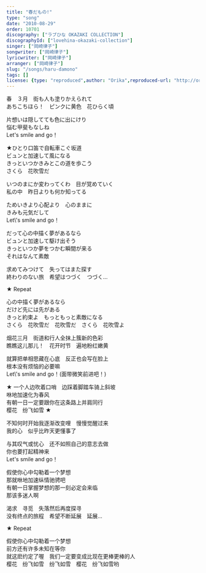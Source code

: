 ```yaml
---
title: "春だもの!"
type: "song"
date: "2010-08-29"
order: 10701
discography: ["ラブひな OKAZAKI COLLECTION"]
discographyId: ["lovehina-okazaki-collection"]
singer: ["岡崎律子"]
songwriter: ["岡崎律子"]
lyricwriter: ["岡崎律子"]
arranger: ["岡崎律子"]
slug: "/songs/haru-damono"
tags: []
license: {type: "reproduced",author: "Orika",reproduced-url: "http://orikamushi.myweb.hinet.net/",reproduced-website: "織歌蟲網站"}
---
```


春　３月　街も人も塗りかえられて   
あちこちほら！　ピンクに黄色　花ひらく頃   
  
片想いは隠してても色に出にけり   
悩む甲斐もなしね   
Let's smile and go！   
  
★ひとり口笛で自転車こぐ坂道   
ビュンと加速して風になる   
きっといつかきみとこの道を歩こう   
さくら　花吹雪だ   
  
いつのまにか変わってくわ　目が覚めていく   
私の中　昨日よりも何か知ってる   
  
ためいきより心配より　心のままに   
きみも元気だして   
Let\\'s smile and go！   
  
だって心の中描く夢があるなら   
ビュンと加速して駆け出そう   
きっといつか夢をつかむ瞬間が来る   
それはなんて素敵   
  
求めてみつけて　失ってはまた探す   
終わりのない旅　希望はつづく　つづく…   
  
★ Repeat  
  
心の中描く夢があるなら   
だけど先には先がある   
きっと約束よ　もっともっと素敵になる   
さくら　花吹雪だ　花吹雪だ　さくら　花吹雪よ  
  
  <!-- 翻译 -->

烟花三月　街道和行人全抹上簇新的色彩   
瞧瞧这儿那儿！　花开时节　遍地粉红嫩黄   
  
就算把单相思藏在心底　反正也会写在脸上   
根本没有烦恼的必要嘛   
Let\\'s smile and go！(面带微笑前进吧！)   
  
★ 一个人边吹着口哨　边踩着脚踏车骑上斜坡   
咻地加速化为春风   
有朝一日一定要跟你在这条路上并肩同行   
樱花　纷飞如雪 ★   
  
不知何时开始我逐渐改变哩　慢慢觉醒过来   
我的心　似乎比昨天更懂事了   
  
与其叹气或忧心　还不如照自己的意志去做   
你也要打起精神来   
Let's smile and go！   
  
假使你心中勾勒着一个梦想   
那就咻地加速纵情驰骋吧   
有朝一日掌握梦想的那一刻必定会来临   
那该多迷人啊   
  
渴求　寻觅　失落然后再度探寻   
没有终点的旅程　希望不断延展　延展…   
  
★ Repeat   
  
假使你心中勾勒着一个梦想   
前方还有许多未知在等你   
就这麽约定了喔　我们一定要变成比现在更棒更棒的人   
樱花　纷飞如雪　纷飞如雪　樱花　纷飞如雪哟
